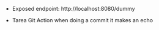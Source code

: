- Exposed endpoint:
	http://localhost:8080/dummy
	
- Tarea Git Action
	when doing a commit it makes an echo